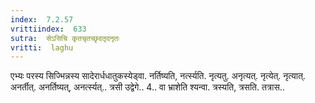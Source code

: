```yaml
---
index:  7.2.57
vrittiindex:  633
sutra:  सेऽसिचि कृतचृतच्छृदतृदनृतः
vritti:  laghu 
---
```


एभ्यः परस्य सिज्भिन्नस्य सादेरार्धधातुकस्येड्वा. नर्तिष्यति, नर्त्स्यति. नृत्यतु. अनृत्यत्. नृत्येत्. नृत्यात्. अनर्तीत्. अनर्तिष्यत्, अनर्त्स्यत्.. त्रसी उद्वेगे.. 4.. वा भ्राशेति श्यन्वा. त्रस्यति, त्रसति. तत्रास..

